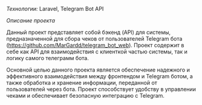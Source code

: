 *Технологии:* Laravel, Telegram Bot API

*Описание проекта*

Данный проект представляет собой бэкенд (API) для системы, предназначенной для сбора чеков от пользователей Telegram бота (https://github.com/MarGardd/telegram_bot_web). Проект содержит в себе как API для взаимодействия с клиенткой частью системы, так и логику самого телеграмм бота.

Основной целью данного проекта является обеспечение надежного и эффективного взаимодействия между фронтендом и Telegram ботом, а также обработка и хранение информации, переданной от пользователей через бота. Проект способствует удобству в управлении чеками и обеспечивает безопасную интеграцию с Telegram.
